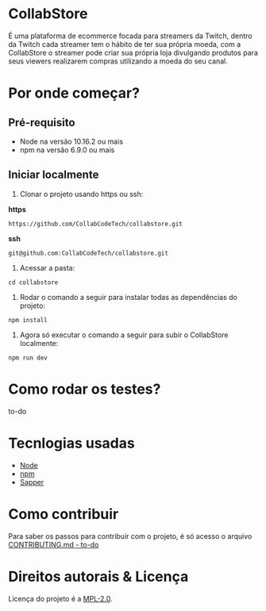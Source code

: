 # CollabStore

É uma plataforma de ecommerce focada para streamers da Twitch, dentro da Twitch cada streamer tem o hábito de ter sua própria moeda, com a CollabStore o streamer pode criar sua própria loja divulgando produtos para seus viewers realizarem compras utilizando a moeda do seu canal.

# Por onde começar?

## Pré-requisito

- Node na versão 10.16.2 ou mais
- npm na versão 6.9.0 ou mais

## Iniciar localmente

1. Clonar o projeto usando https ou ssh:

**https**

```
https://github.com/CollabCodeTech/collabstore.git
```

**ssh**

```
git@github.com:CollabCodeTech/collabstore.git
```

1. Acessar a pasta:

```
cd collabstore
```

1. Rodar o comando a seguir para instalar todas as dependências do projeto:

```
npm install
```

1. Agora só executar o comando a seguir para subir o CollabStore localmente:

```
npm run dev
```

# Como rodar os testes?

to-do

# Tecnlogias usadas

- [Node](https://nodejs.org/en/)
- [npm](https://www.npmjs.com/)
- [Sapper](https://sapper.svelte.dev)

# Como contribuir

Para saber os passos para contribuir com o projeto, é só acesso o arquivo [CONTRIBUTING.md - to-do](CONTRIBUTING.md)

# Direitos autorais & Licença

Licença do projeto é a [MPL-2.0](https://opensource.org/licenses/MPL-2.0).
